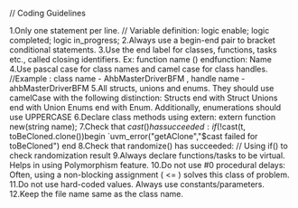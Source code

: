 // Coding Guidelines

1.Only one statement per line. // Variable definition: logic enable; logic completed; logic in_progress;
2.Always use a begin-end pair to bracket conditional statements.
3.Use the end label for classes, functions, tasks etc., called closing identifiers. Ex: function name () endfunction: Name
4.Use pascal case for class names and camel case for class handles. //Example : class name - AhbMasterDriverBFM , handle name - ahbMasterDriverBFM
5.All structs, unions and enums. They should use camelCase with the following distinction: Structs end with Struct Unions end with Union Enums end with Enum. Additionally, enumerations should use UPPERCASE
6.Declare class methods using extern: extern function new(string name);
7.Check that $cast() has succeeded: if(!$cast(t, toBeCloned.clone())begin `uvm_error("getAClone","$cast failed for toBeCloned") end
8.Check that randomize() has succeeded: // Using if() to check randomization result
9.Always declare functions/tasks to be virtual. Helps in using Polymorphism feature.
10.Do not use #0 procedural delays: Often, using a non-blocking assignment ( <= ) solves this class of problem.
11.Do not use hard-coded values. Always use constants/parameters.
12.Keep the file name same as the class name. 
